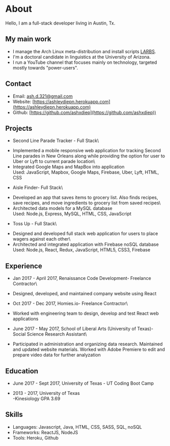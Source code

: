 
# About

 Hello, I am a full-stack developer living in Austin, Tx.

## My main work

+ I manage the Arch Linux meta-distribution and install scripts [LARBS](https://larbs.xyz).
+ I'm a doctoral candidate in linguistics at the University of Arizona.
+ I run a YouTube channel that focuses mainly on technology, targeted mostly towards "power-users".

## Contact

+ Email: [ash.d.321@gmail.com](ash.d.321@gmail.com)
+ Website: [https://ashleydiepn.herokuapp.com](https://ashleydiepn.herokuapp.com)
+ Github: [https://github.com/ashxdiep](https://github.com/ashxdiep))

## Projects

+ Second Line Parade Tracker - Full Stack\
- Implemented a mobile responsive web application for tracking Second
Line parades in New Orleans along while providing the option for user to
Uber or Lyft to current parade location\
- Integrated Google Maps and MapBox into application\
Used: JavaScript, Mapbox, Google Maps, Firebase, Uber, Lyft, HTML, CSS


+ Aisle Finder- Full Stack\
- Developed an app that saves items to grocery list. Also finds recipes,
save recipes, and move ingredients to grocery list from saved recipes\
- Architected data models for a MySQL database\
Used: Node.js, Express, MySQL, HTML, CSS, JavaScript

+ Toss Up - Full Stack\
- Designed and developed full stack web application for users to place
wagers against each other\
- Architected and integrated application with Firebase noSQL database\
Used: Node.js, React, Redux, JavaScript, HTML5, CSS3, Firebase

## Experience

+ Jan 2017 - April 2017, Renaissance Code Development- Freelance
Contractor\
- Designed, developed, and maintained company website using React


+ Oct 2017 - Dec 2017, Homies.io- Freelance Contractor\
- Worked with engineering team to design, develop and test React web
applications

+ June 2017 - May 2017, School of Liberal Arts (University of Texas)-
Social Science Research Assistant\
- Participated in administration and organizing data research.
Maintained and updated website materials. Worked with Adobe Premiere to
edit and prepare video data for further analyzation



## Education

+ June 2017 - Sept 2017, University of Texas - UT Coding Boot Camp

+ 2013 - 2017, University of Texas\
-Kinesiology GPA 3.69



## Skills
+ Languages: Javascript, Java, HTML, CSS, SASS, SQL, noSQL
+ Frameworks: ReactJS, NodeJS
+ Tools: Heroku, Github
